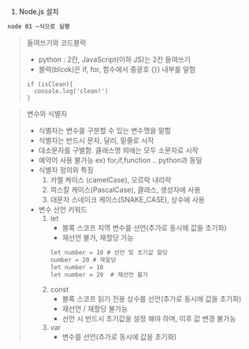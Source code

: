 1. Node.js 설치
```markdown
node 01 ~식으로 실행 
```
> 들여쓰기와 코드블럭
> - python : 2칸, JavaScript(이하 JS)는 2칸 들여쓰기
> - 블럭(blcok)은 if, for, 함수에서 중괄호 {}} 내부를 말함
> ```
> if (isClean){
>   console.log('clean!')
> }
> ```

>변수와 식별자
> - 식별자는 변수를 구분할 수 있는 변수명을 말함
> - 식별자는 반드시 문자, 달러, 밑줄로 시작
> - 대소문자를 구별함. 클래스명 외에는 모두 소문자로 시작
> - 예약어 사용 불가능 ex) for,if,function .. python과 동일
> - 식별자 정의와 특징
>   1. 카멜 케이스 (camelCase), 오르락 내리락
>   2. 파스칼 케이스(PascalCase), 클래스, 생성자에 사용
>   3. 대문자 스네이크 케이스(SNAKE_CASE), 상수에 사용
> - 변수 선언 키워드
>   1. let
>       - 블록 스코프 지역 변수를 선언(추가로 동시에 값을 초기화)
>       - 재선언 불가, 재할당 가능
>       ```markdown
>       let number = 10 # 선언 및 초기값 할당
>       number = 20 # 재할당
>       let number = 10
>       let number = 20  # 재선언 불가
>      ```
>   2. const
>       - 블록 스코프 읽기 전용 상수를 선언(추가로 동시에 값을 초기화)
>       - 재선언 / 재할당 불가능
>       - 선언 시 반드시 초기값을 설정 해야 하며, 이후 값 변경 불가능
>   3. var
>       - 변수를 선언(추가로 동시에 값을 초기화)
> 